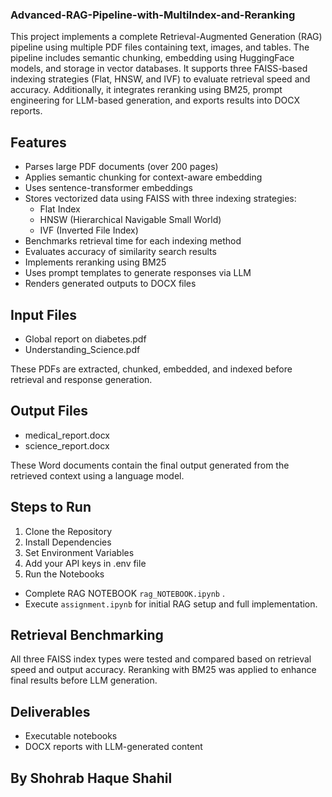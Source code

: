 ### Advanced-RAG-Pipeline-with-MultiIndex-and-Reranking

This project implements a complete Retrieval-Augmented Generation (RAG) pipeline using multiple PDF files containing text, images, and tables. The pipeline includes semantic chunking, embedding using HuggingFace models, and storage in vector databases. It supports three FAISS-based indexing strategies (Flat, HNSW, and IVF) to evaluate retrieval speed and accuracy. Additionally, it integrates reranking using BM25, prompt engineering for LLM-based generation, and exports results into DOCX reports.

## Features

- Parses large PDF documents (over 200 pages)
- Applies semantic chunking for context-aware embedding
- Uses sentence-transformer embeddings
- Stores vectorized data using FAISS with three indexing strategies:
  - Flat Index
  - HNSW (Hierarchical Navigable Small World)
  - IVF (Inverted File Index)
- Benchmarks retrieval time for each indexing method
- Evaluates accuracy of similarity search results
- Implements reranking using BM25
- Uses prompt templates to generate responses via LLM
- Renders generated outputs to DOCX files

## Input Files

- Global report on diabetes.pdf
- Understanding_Science.pdf

These PDFs are extracted, chunked, embedded, and indexed before retrieval and response generation.

## Output Files

- medical_report.docx
- science_report.docx

These Word documents contain the final output generated from the retrieved context using a language model.

## Steps to Run

1. Clone the Repository
2. Install Dependencies
3. Set Environment Variables
4. Add your API keys in .env file
5. Run the Notebooks
- Complete RAG NOTEBOOK `rag_NOTEBOOK.ipynb` .
- Execute `assignment.ipynb` for initial RAG setup and full implementation.

## Retrieval Benchmarking

All three FAISS index types were tested and compared based on retrieval speed and output accuracy. Reranking with BM25 was applied to enhance final results before LLM generation.

## Deliverables

- Executable notebooks
- DOCX reports with LLM-generated content



## By Shohrab Haque Shahil
